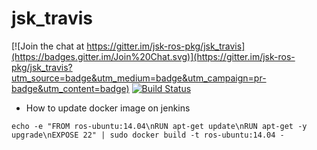 # jsk_travis

[![Join the chat at https://gitter.im/jsk-ros-pkg/jsk_travis](https://badges.gitter.im/Join%20Chat.svg)](https://gitter.im/jsk-ros-pkg/jsk_travis?utm_source=badge&utm_medium=badge&utm_campaign=pr-badge&utm_content=badge)
[![Build Status](https://travis-ci.org/jsk-ros-pkg/jsk_travis.svg?branch=master)](https://travis-ci.org/jsk-ros-pkg/jsk_travis)

- How to update docker image on jenkins
```
echo -e "FROM ros-ubuntu:14.04\nRUN apt-get update\nRUN apt-get -y upgrade\nEXPOSE 22" | sudo docker build -t ros-ubuntu:14.04 - 
```
